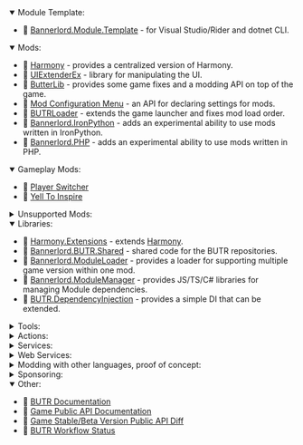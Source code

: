 <details open>
  <summary>Module Template:</summary>
  <ul>
    <li>📁 <a href="https://github.com/BUTR/Bannerlord.Module.Template">Bannerlord.Module.Template</a> - for Visual Studio/Rider and dotnet CLI.</li>
  </ul>
</details>

<details open>
  <summary>Mods:</summary>
  <ul>
    <li>📁 <a href="https://github.com/BUTR/Bannerlord.Harmony">Harmony</a> - provides a centralized version of Harmony.</li>
    <li>📁 <a href="https://github.com/BUTR/Bannerlord.UIExtenderEx">UIExtenderEx</a> - library for manipulating the UI.</li>
    <li>📁 <a href="https://github.com/BUTR/Bannerlord.ButterLib">ButterLib</a> - provides some game fixes and a modding API on top of the game.</li>
    <li>📁 <a href="https://github.com/Aragas/Bannerlord.MBOptionScreen">Mod Configuration Menu</a> - an API for declaring settings for mods.</li>
    <li>📁 <a href="https://github.com/BUTR/Bannerlord.BUTRLoader">BUTRLoader</a> - extends the game launcher and fixes mod load order.</li>
    <li>📁 <a href="https://github.com/BUTR/Bannerlord.Python">Bannerlord.IronPython</a> - adds an experimental ability to use mods written in IronPython.</li>
    <li>📁 <a href="https://github.com/BUTR/Bannerlord.PHP">Bannerlord.PHP</a> - adds an experimental ability to use mods written in PHP.</li>
  </ul>
</details>

<details open>
  <summary>Gameplay Mods:</summary>
  <ul>
    <li>📁 <a href="https://github.com/BUTR/Bannerlord.PlayerSwitcher">Player Switcher</a></li>
    <li>📁 <a href="https://github.com/BUTR/Bannerlord.YellToInspire">Yell To Inspire</a></li>
  </ul>
</details>

<details>
  <summary>Unsupported Mods:</summary>
  <ul>
    <li>📁 <a href="https://github.com/BUTR/Bannerlord.SettlementIcons">Settlement Icons </a></li>
  </ul>
</details>
 
<details open>
  <summary>Libraries:</summary>
    <ul>
      <li>📂 <a href="https://github.com/BUTR/Harmony.Extensions">Harmony.Extensions</a> - extends <a href="https://github.com/pardeike/Harmony">Harmony</a>.</li>
      <li>📂 <a href="https://github.com/BUTR/Bannerlord.BUTR.Shared">Bannerlord.BUTR.Shared</a> - shared code for the BUTR repositories.</li>
      <li>📂 <a href="https://github.com/BUTR/Bannerlord.ModuleLoader">Bannerlord.ModuleLoader</a> - provides a loader for supporting multiple game version within one mod.</li>
      <li>📂 <a href="https://github.com/BUTR/Bannerlord.ModuleManager">Bannerlord.ModuleManager</a> - provides JS/TS/C# libraries for managing Module dependencies. </li>
      <li>📂 <a href="https://github.com/BUTR/BUTR.DependencyInjection">BUTR.DependencyInjection</a> - provides a simple DI that can be extended.</li>
    </ul>
</details>
  
<details>
  <summary>Tools:</summary>
    <ul>
      <li>🧰 <a href="https://github.com/BUTR/BUTR.Harmony.Analyzer">BUTR.Harmony.Analyzer</a> - Roslyn analyzer for <a href="https://github.com/pardeike/Harmony">Harmony</a>.</li>
      <li>🧰 <a href="https://github.com/BUTR/FetchBannerlordVersion">FetchBannerlordVersion</a> - fetches the version string from the game's assembly directory.</li>
      <li>🧰 <a href="https://github.com/BUTR/Bannerlord.BuildResources">Bannerlord.BuildResources</a> - resources for building Bannerlord modules.</li>
      <li>🧰 <a href="https://github.com/BUTR/Bannerlord.ChangelogParser">Bannerlord.ChangelogParser</a> - parses a custom changelog format inspired by Factorio.</li>
      <li>🧰 <a href="https://github.com/BUTR/Bannerlord.LocalizationParser">Bannerlord.LocalizationParser</a> - outputs all hardcoded localization strings in the game.</li>
      <li>🧰 <a href="https://github.com/BUTR/Bannerlord.ReferenceAssemblies">Bannerlord.ReferenceAssemblies</a> - generates reference assemblies starting from e1.1.0.</li>
      <li>🧰 <a href="https://github.com/BUTR/Bannerlord.XmlSchemas">Bannerlord.XmlSchemas</a> - XML Schemas for the community.</li>
    </ul>
</details>
  
<details>
  <summary>Actions:</summary>
    <ul>
      <li>:octocat: <a href="https://github.com/BUTR/actions-common-setup">actions-common-setup</a></li>
      <li>:octocat: <a href="https://github.com/BUTR/actions-tests-setup">actions-tests-setup</a></li>
      <li>:octocat: <a href="https://github.com/BUTR/actions-docfx-setup">actions-docfx-setup</a></li>
      <li>:octocat: <a href="https://github.com/BUTR/actions-code-format-setup">actions-code-format-setup</a></li>
      <li>:octocat: <a href="https://github.com/BUTR/workflows">workflows</a></li>
    </ul>
</details>

<details>
  <summary>Services:</summary>
    <ul>
      <li>🌐 <a href="https://github.com/BUTR/BUTR.CrashReportServer">BUTR.CrashReportServer</a></li>
      <li>🌎 <a href="https://github.com/Aragas/NexusMods.Monitor">NexusMods.Monitor</a></li>
    </ul>
</details>

<details>
  <summary>Web Services:</summary>
    <ul>
      <li>🌐 <a href="https://github.com/BUTR/BUTR.Site.NexusMods">BUTR.Site.NexusMods</a></li>
    </ul>
</details>

<details>
  <summary>Modding with other languages, proof of concept:</summary>
  <ul>
    <li>📁 <a href="https://github.com/BUTR/Bannerlord.Lua">Bannerlord.Lua</a></li>
  </ul>
</details>

<details>
  <summary>Sponsoring:</summary>
  <ul>
    <li>💰 <a href="https://github.com/pardeike">pardeike - github sponsors - 20$</a></li>
    <li>💰 <a href="https://github.com/kzu">kzu - github sponsors - 5$</a></li>
    <li>💰 <a href="https://github.com/0x0ade">0x0ade - patreon - 10$</a></li>
    <li>💰 <a href="https://github.com/jbevain">jbevain - github sponsors - 15$</a></li>
    <li>💰 <a href="https://github.com/Elringus"><s>elringus - ko-fi - 9$</s></a></li>
  </ul>
</details>

<details open>
  <summary>Other:</summary>
  <ul>
    <li>📝 <a href="https://github.com/BUTR/documentation">BUTR Documentation</a></li>
    <li>📝 <a href="https://github.com/BUTR/Bannerlord.ReferenceAssemblies.Documentation">Game Public API Documentation</a></li>
    <li>📝 <a href="https://butr.github.io/Bannerlord.ReferenceAssemblies.Diff">Game Stable/Beta Version Public API Diff</a></li>
    <li>📝 <a href="/profile/workflow-status.md">BUTR Workflow Status</a></li>
  </ul>
</details>
